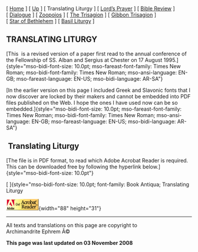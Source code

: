 \[ [Home](index.md) \] \[ [Up](obiter_scripta.md) \]
\[ Translating Liturgy \] \[ [Lord’s Prayer](lord%27s_prayer.md) \]
\[ [Bible Review](bible_review.md) \] \[ [Dialogue](dialogue.md) \]
\[ [Zoopoios](zoopoios.md) \] \[ [The Trisagion](the_trisagion.md) \]
\[ [Gibbon Trisagion](gibbon_trisagion.md) \]
\[ [Star of Bethlehem](Star%20of%20Bethlehem.md) \]
\[ [Basil Liturgy](basil_liturgy.md) \]

TRANSLATING LITURGY
-------------------

[This  is a revised version of a paper first read to the annual
conference of the Fellowship of SS. Alban and Sergius at Chester on 17
August
1995.]{style="mso-bidi-font-size: 10.0pt; mso-fareast-font-family: Times New Roman; mso-bidi-font-family: Times New Roman; mso-ansi-language: EN-GB; mso-fareast-language: EN-US; mso-bidi-language: AR-SA"}

[In the earlier version on this page I included Greek and Slavonic fonts
that I now discover are locked by their makers and cannot be embedded
into PDF files published on the Web. I hope the ones I have used now can
be so
embedded.]{style="mso-bidi-font-size: 10.0pt; mso-fareast-font-family: Times New Roman; mso-bidi-font-family: Times New Roman; mso-ansi-language: EN-GB; mso-fareast-language: EN-US; mso-bidi-language: AR-SA"}

[](TransLit02.pdf)

 Translating Liturgy
--------------------

[The file is in PDF format, to read which Adobe Acrobat Reader is
required. This can be downloaded free by following the hyperlink
below.]{style="mso-bidi-font-size: 10.0pt"}

[
]{style="mso-bidi-font-size: 10.0pt; font-family: Book Antiqua; Translating
Liturgy</a></span></font></p>
<p><font size="}

 [![](getacro.gif){width="88" height="31"}](http://www.adobe.com)

------------------------------------------------------------------------

All texts and translations on this page are copyright to\
Archimandrite Ephrem Â©

**This page was last updated on 03 November 2008**
